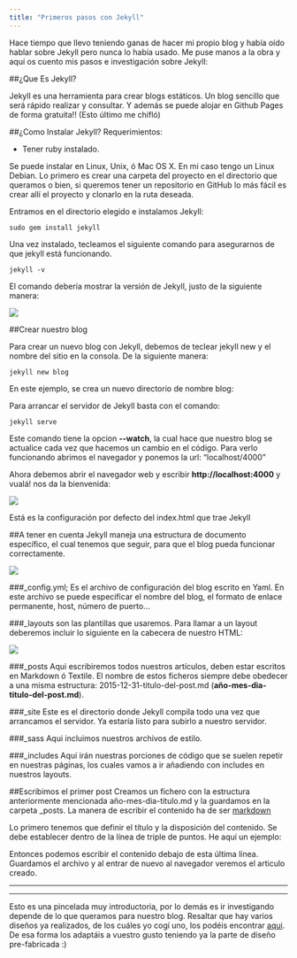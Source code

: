 ```yaml
---
title: "Primeros pasos con Jekyll"
---
```


Hace tiempo que llevo teniendo ganas de hacer mi propio blog y había oído hablar sobre Jekyll pero nunca lo había usado. Me puse manos a la obra y aquí os cuento mis pasos e investigación sobre Jekyll:

##¿Que Es Jekyll?

Jekyll es una herramienta para crear blogs estáticos. Un blog sencillo que será rápido realizar y consultar. Y además se puede alojar en Github Pages de forma gratuita!! (Esto último me chifló)

##¿Como Instalar Jekyll?
Requerimientos:
- Tener ruby instalado.

Se puede instalar en Linux, Unix, ó Mac OS X. En mi caso tengo un Linux Debian.
Lo primero es crear una carpeta del proyecto en el directorio que queramos o bien, si queremos tener un repositorio en GitHub lo más fácil es crear allí el proyecto y clonarlo en la ruta deseada.

Entramos en el directorio elegido e instalamos Jekyll:

    sudo gem install jekyll

Una vez instalado, tecleamos el siguiente comando para asegurarnos de que jekyll está funcionando.

    jekyll -v

El comando debería mostrar la versión de Jekyll, justo de la siguiente manera:

![](https://s3.amazonaws.com/f.cl.ly/items/3U2h3P0S190V293B3g1F/Selecci%C3%B3n_005.png)

##Crear nuestro blog

Para crear un nuevo blog con Jekyll, debemos de teclear jekyll new y el nombre del sitio en la consola. De la siguiente manera:

    jekyll new blog

En este ejemplo, se crea un nuevo directorio de nombre blog:

Para arrancar el servidor de Jekyll basta con el comando:

    jekyll serve

Este comando tiene la opcion **--watch**, la cual hace que nuestro blog se actualice cada vez que hacemos un cambio en el código.
Para verlo funcionando abrimos el navegador y ponemos la url: “localhost/4000”

Ahora debemos abrir el navegador web y escribir **http://localhost:4000** y vualá! nos da la bienvenida:

![](https://s3.amazonaws.com/f.cl.ly/items/3J2f0x2g1W29031I2v0c/Selecci%C3%B3n_003.png)

Está es la configuración por defecto del index.html que trae Jekyll

##A tener en cuenta
Jekyll maneja una estructura de documento específico, el cual tenemos que seguir, para que el blog pueda funcionar correctamente.

![](https://s3.amazonaws.com/f.cl.ly/items/2G0i3U013s2p0P1x2t2Y/Selecci%C3%B3n_002.png)

###_config.yml;
Es el archivo de configuración del blog escrito en Yaml. En este archivo se puede especificar el nombre del blog, el formato de enlace permanente, host, número de puerto...

###_layouts
son las plantillas que usaremos. Para llamar a un layout deberemos incluir lo siguiente en la cabecera de nuestro HTML:

![](https://s3.amazonaws.com/f.cl.ly/items/0l3F3h0T2b2n2Z142w1s/Selecci%C3%B3n_004.png)


###_posts
Aqui escribiremos todos nuestros artículos, deben estar escritos en Markdown ó Textile. El nombre de estos ficheros siempre debe obedecer a una misma estructura: 2015-12-31-titulo-del-post.md (**año-mes-dia-titulo-del-post.md**).

###_site
Este es el directorio donde Jekyll compila todo una vez que arrancamos el servidor. Ya estaría listo para subirlo a nuestro servidor.

###_sass
Aqui incluimos nuestros archivos de estilo.

###_includes
Aquí irán nuestras porciones de código que se suelen repetir en nuestras páginas, los cuales vamos a ir añadiendo con includes en nuestros layouts.

##Escribimos el primer post
Creamos un fichero con la estructura anteriormente mencionada año-mes-dia-titulo.md y la guardamos en la carpeta _posts.
La manera de escribir el contenido ha de ser [markdown]( https://es.wikipedia.org/wiki/Markdown)

Lo primero tenemos que definir el título y la disposición del contenido. Se debe establecer dentro de la línea de triple de puntos. He aquí un ejemplo:

Entonces podemos escribir el contenido debajo de esta última línea.
Guardamos el archivo y al entrar de nuevo al navegador veremos el articulo creado.

***
***

Esto es una pincelada muy introductoria, por lo demás es ir investigando depende de lo que queramos para nuestro blog.
Resaltar que hay varios diseños ya realizados, de los cuáles yo cogí uno, los podéis encontrar [aqui](http://jekyllthemes.org/).
De esa forma los adaptáis a vuestro gusto teniendo ya la parte de diseño pre-fabricada :)
